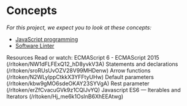 # Concepts

*For this project, we expect you to look at these concepts:*

- [JavaScript programming]()
- [Software Linter]()

Resources
Read or watch:
ECMAScript 6 - ECMAScript 2015 (/rltoken/NW1dFLFExQ12_hD8yvkV3A)
Statements and declarations (/rltoken/sroRUsUvOZV28V99MHDenw)
Arrow functions (/rltoken/N2WLylppCtkkX3YFFtyUHw)
Default parameters (/rltoken/kbw9gMO6sdeOKAY23SYVgA)
Rest parameter (/rltoken/erZfCvacuGVk9z1CQlJvYQ)
Javascript ES6 — Iterables and Iterators (/rltoken/Hj_me6k1OsInB6XhEEAtwg)

